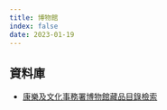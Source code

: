 ```yaml
---
title: 博物館
index: false
date: 2023-01-19
---
```

## 資料庫
- [康樂及文化事務署博物館藏品目錄檢索](https://mcms.lcsd.gov.hk/Search/search/enquire?&request_locale=zh_HK)